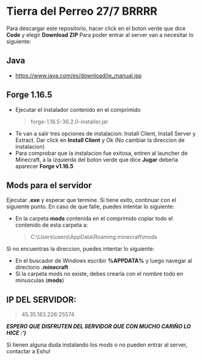 # Tierra del Perreo 27/7 BRRRR

Para descargar este repositorio, hacer click en el boton verde que dice **Code** y elegir **Download ZIP**
Para poder entrar al server van a necesitar lo siguiente:

## Java
- https://www.java.com/es/download/ie_manual.jsp

## Forge 1.16.5

- Ejecutar el instalador contenido en el comprimido
	> forge-1.16.5-36.2.0-installer.jar
-   Te van a salir tres opciones de instalacion: Install Client, Install Server y Extract. Dar click en **Install Client** y Ok (No cambiar la direccion de instalacion)
- Para comprobar que la instalacion fue exitosa, entren al launcher de Minecraft, a la izquierda del boton verde que dice **Jugar** deberia aparecer **Forge v1.16.5**

## Mods para el servidor

Ejecutar **.exe** y esperar que termine. Si tiene exito, continuar con el siguiente punto. En caso de que falle, puedes intentar lo siguiente:

- En la carpeta **mods** contenida en el comprimido copiar todo el contenido de esta carpeta a:
	> C:\Users\users\AppData\Roaming\.minecraft\mods

Si no encuentras la direccion, puedes intentar lo siguiente:

- En el buscador de Windows escribir  **%APPDATA%** y luego navegar al directorio **.minecraft**
- Si la carpeta mods no existe, debes crearla con el nombre todo en minusculas (**mods**)

## IP DEL SERVIDOR: 
> 45.35.183.226:25574

***ESPERO QUE DISFRUTEN DEL SERVIDOR QUE CON MUCHO CARIÑO LO HICE :')***

Si tienen alguna duda instalando los mods o no pueden entrar al server, contactar a Eshu!